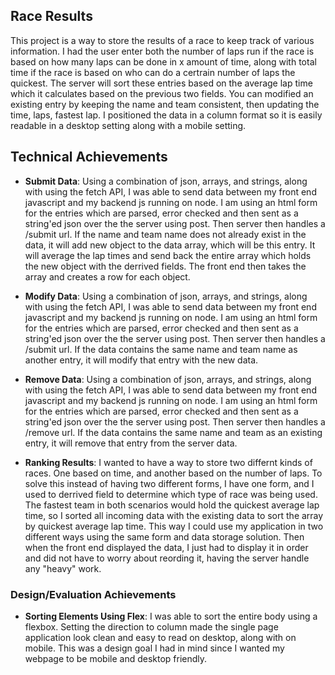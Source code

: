 ## Race Results
This project is a way to store the results of a race to keep track of various information. I had the user enter both the number of laps run if the race is based on how many laps can be done in x amount of time, along with total time if the race is based on who can do a certrain number of laps the quickest.  The server will sort these entries based on the average lap time which it calculates based on the previous two fields.  You can modified an existing entry by keeping the name and team consistent, then updating the time, laps, fastest lap.  I positioned the data in a column format so it is easily readable in a desktop setting along with a mobile setting.

## Technical Achievements
- **Submit Data**: Using a combination of json, arrays, and strings, along with using the fetch API, I was able to send data between my front end javascript and my backend js running on node.  I am using an html form for the entries which are parsed, error checked and then sent as a string'ed json over the the server using post.  Then server then handles a /submit url.  If the name and team name does not already exist in the data, it will add new object to the data array, which will be this entry.  It will average the lap times and send back the entire array which holds the new object with the derrived fields.  The front end then takes the array and creates a row for each object.

- **Modify Data**: Using a combination of json, arrays, and strings, along with using the fetch API, I was able to send data between my front end javascript and my backend js running on node.  I am using an html form for the entries which are parsed, error checked and then sent as a string'ed json over the the server using post.  Then server then handles a /submit url.  If the data contains the same name and team name as another entry, it will modify that entry with the new data.

- **Remove Data**: Using a combination of json, arrays, and strings, along with using the fetch API, I was able to send data between my front end javascript and my backend js running on node.  I am using an html form for the entries which are parsed, error checked and then sent as a string'ed json over the the server using post.  Then server then handles a /remove url.  If the data contains the same name and team as an existing entry, it will remove that entry from the server data.

- **Ranking Results**: I wanted to have a way to store two differnt kinds of races.  One based on time, and another based on the number of laps.  To solve this instead of having two different forms, I have one form, and I used to derrived field to determine which type of race was being used. The fastest team in both scenarios would hold the quickest average lap time, so I sorted all incoming data with the existing data to sort the array by quickest average lap time.  This way I could use my application in two different ways using the same form and data storage solution.  Then when the front end displayed the data, I just had to display it in order and did not have to worry about reording it, having the server handle any "heavy" work.

### Design/Evaluation Achievements
- **Sorting Elements Using Flex**: I was able to sort the entire body using a flexbox.  Setting the direction to column made the single page application look clean and easy to read on desktop, along with on mobile.  This was a design goal I had in mind since I wanted my webpage to be mobile and desktop friendly.

